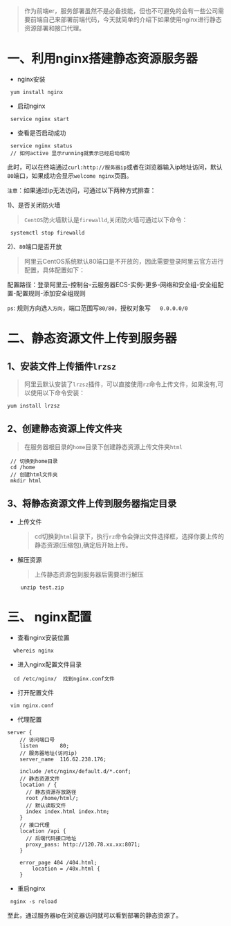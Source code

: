> 作为前端er，服务部署虽然不是必备技能，但也不可避免的会有一些公司需要前端自己来部署前端代码，今天就简单的介绍下如果使用nginx进行静态资源部署和接口代理。
# 一、利用nginx搭建静态资源服务器
* nginx安装
```
 yum install nginx
```
* 启动nginx
```
 service nginx start
```
* 查看是否启动成功
```
 service nginx status
 // 如何active 显示running就表示已经启动成功 
```
此时，可以在终端通过`curl:http://服务器ip`或者在浏览器输入ip地址访问，默认`80`端口，如果成功会显示`welcome nginx`页面。

`注意`：如果通过ip无法访问，可通过以下两种方式排查：

  1)、是否关闭防火墙
  >`CentOS`防火墙默认是`firewalld`,关闭防火墙可通过以下命令：
  ```
   systemctl stop firewalld
  ```
  2)、`80`端口是否开放
  > 阿里云CentOS系统默认80端口是不开放的，因此需要登录阿里云官方进行配置，具体配置如下：

  配置路径：登录阿里云-控制台-云服务器ECS-实例-更多-网络和安全组-安全组配置-配置规则-添加安全组规则

  `ps`: 规则方向选`入方向`，端口范围写`80/80`，授权对象写`	
0.0.0.0/0`
 
# 二、静态资源文件上传到服务器

## 1、安装文件上传插件`lrzsz`
> 阿里云默认安装了`lrzsz`插件，可以直接使用`rz`命令上传文件，如果没有,可以使用以下命令安装：
```
yum install lrzsz
```
## 2、创建静态资源上传文件夹
> 在服务器根目录的`home`目录下创建静态资源上传文件夹`html`
 ```
  // 切换到home目录
  cd /home
  // 创建html文件夹
  mkdir html
 ```
## 3、将静态资源文件上传到服务器指定目录
 * 上传文件
    > cd切换到`html`目录下，执行`rz`命令会弹出文件选择框，选择你要上传的静态资源(压缩包),确定后开始上传。
 * 解压资源
    > 上传静态资源包到服务器后需要进行解压
    ```
     unzip test.zip
    ```

# 三、 nginx配置
* 查看nginx安装位置
```
  whereis nginx
```
* 进入nginx配置文件目录
```
  cd /etc/nginx/  找到nginx.conf文件
```
* 打开配置文件
```
 vim nginx.conf
```
* 代理配置
```
server {
    // 访问端口号
    listen       80;
    // 服务器地址(访问ip)
    server_name  116.62.238.176;
  
    include /etc/nginx/default.d/*.conf;
    // 静态资源文件
    location / { 
      // 静态资源存放路径
      root /home/html/; 
      // 默认读取文件
      index index.html index.htm;     
    }
    // 接口代理
    location /api {
      // 后端代码接口地址
      proxy_pass: http://120.78.xx.xx:8071;
    }

    error_page 404 /404.html;
        location = /40x.html {
    } 
```
* 重启nginx
```
 nginx -s reload
```
至此，通过服务器ip在浏览器访问就可以看到部署的静态资源了。



